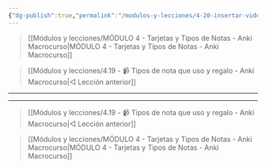 ```yaml
---
{"dg-publish":true,"permalink":"/modulos-y-lecciones/4-20-insertar-videos-de-you-tube-en-cualquier-campo-anki-macrocurso/","noteIcon":"","updated":"2024-05-15T22:20:32.352+02:00"}
---
```



> [[Módulos y lecciones/MÓDULO 4 - Tarjetas y Tipos de Notas - Anki Macrocurso\|MÓDULO 4 - Tarjetas y Tipos de Notas - Anki Macrocurso]]

> [[Módulos y lecciones/4.19 - 📹 Tipos de nota que uso y regalo - Anki Macrocurso\|◁ Lección anterior]]

---



---

> [[Módulos y lecciones/4.19 - 📹 Tipos de nota que uso y regalo - Anki Macrocurso\|◁ Lección anterior]]

> [[Módulos y lecciones/MÓDULO 4 - Tarjetas y Tipos de Notas - Anki Macrocurso\|MÓDULO 4 - Tarjetas y Tipos de Notas - Anki Macrocurso]]